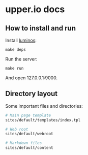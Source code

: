 # upper.io docs

## How to install and run

Install [luminos](https://menteslibres.net/luminos/):

```
make deps
```

Run the server:

```
make run
```

And open 127.0.0.1:9000.

## Directory layout

Some important files and directories:

```sh
# Main page template
sites/default/templates/index.tpl

# Web root
sites/default/webroot

# Markdown files
sites/default/content
```
